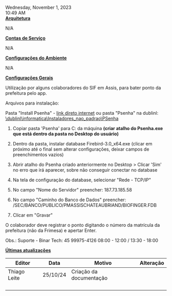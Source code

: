 Wednesday, November 1, 2023  
10:49 AM  
**<u>Arquitetura</u>**

N/A

**<u>Contas de Serviço</u>**

N/A

**<u>Configurações do Ambiente</u>**

N/A

**<u>Configurações Gerais</u>**

Utilização por alguns colaboradores do SIF em Assis, para bater ponto da prefeitura pelo app.

Arquivos para instalação:

Pasta "Install Psenha" - [link direto internet](https://wetransfer.com/downloads/b63659d5a800c418be5c776dff85bbf220241024123047/c1279a?t_exp=1730032247&t_lsid=db7d8daa-7a4c-409b-8ad7-e4153648ecc5&t_network=link&t_s=download_link&t_ts=1729773047) ou pasta "Psenha" na dublinl: [\\dublinl\\informatica\\Instaladores_nao_padrao\\PSenha](file://dublinl/informatica/Instaladores_nao_padrao/PSenha)

1.  Copiar pasta 'Psenha' para C: da máquina **(criar atalho do Psenha.exe que está dentro da pasta no Desktop do usuário)**
    
2.  Dentro da pasta, instalar database Firebird-3.0_x64.exe (clicar em próximo até o final sem alterar configurações, deixar campos de preenchimentos vazios)
    
3.  Abrir atalho do Psenha criado anteriormente no Desktop > Clicar 'Sim' no erro que irá aparecer, sobre não conseguir conectar no database
    
4.  Na tela de configuração do database, selecionar "Rede - TCP/IP"
    
5.  No campo "Nome do Servidor" preencher: 187.73.185.58
    
6.  No campo "Caminho do Banco de Dados" preencher: /SEC/BANCO/PUBLICO/PMASSISCHATEAUBRIAND/BIOFINGER.FDB
    
7.  Clicar em "Gravar"
    

O colaborador deve registrar o ponto digitando o número da matrícula da prefeitura (não da Frimesa) e apertar Enter.

Obs.: Suporte - Binar Tech: 45 99975-4126 08:00 - 12:00 / 13:30 - 18:00

**<u>Últimas atualizações</u>**

| Editor | Data | Motivo | Alteração |
| --- | --- | --- | --- |
| Thiago Leite | 25/10/24 | Criação da documentação |     |
|     |     |     |     |
|     |     |     |     |
|     |     |     |     |
|     |     |     |     |